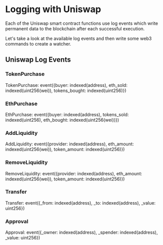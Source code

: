 # Logging with Uniswap

Each of the Uniswap smart contract functions use log events which write permanent data to the blockchain after each successful execution.

Let's take a look at the available log events and then write some web3 commands to create a watcher.

## Uniswap Log Events

### TokenPurchase
TokenPurchase: event({buyer: indexed(address), eth_sold: indexed(uint256(wei)), tokens_bought: indexed(uint256)})

### EthPurchase
EthPurchase: event({buyer: indexed(address), tokens_sold: indexed(uint256), eth_bought: indexed(uint256(wei))})

### AddLiquidity
AddLiquidity: event({provider: indexed(address), eth_amount: indexed(uint256(wei)), token_amount: indexed(uint256)})

### RemoveLiquidity
RemoveLiquidity: event({provider: indexed(address), eth_amount: indexed(uint256(wei)), token_amount: indexed(uint256)})

### Transfer
Transfer: event({_from: indexed(address), _to: indexed(address), _value: uint256})

### Approval
Approval: event({_owner: indexed(address), _spender: indexed(address), _value: uint256})
